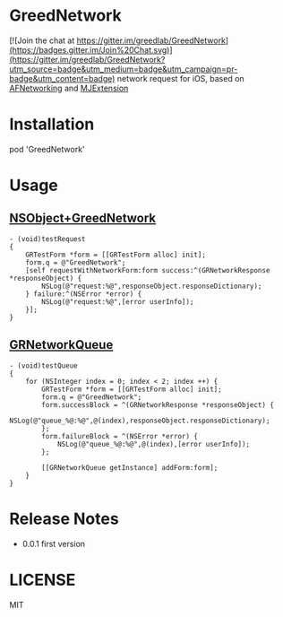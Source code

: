 # GreedNetwork

[![Join the chat at https://gitter.im/greedlab/GreedNetwork](https://badges.gitter.im/Join%20Chat.svg)](https://gitter.im/greedlab/GreedNetwork?utm_source=badge&utm_medium=badge&utm_campaign=pr-badge&utm_content=badge)
network request for iOS, based on [AFNetworking](https://github.com/AFNetworking/AFNetworking) and [MJExtension](https://github.com/CoderMJLee/MJExtension)
# Installation
pod 'GreedNetwork'
# Usage
## [NSObject+GreedNetwork](https://github.com/greedlab/GreedNetwork/blob/master/GreedNetwork/NSObject%2BGreedNetwork.h)
``` objc
- (void)testRequest
{
    GRTestForm *form = [[GRTestForm alloc] init];
    form.q = @"GreedNetwork";
    [self requestWithNetworkForm:form success:^(GRNetworkResponse *responseObject) {
        NSLog(@"request:%@",responseObject.responseDictionary);
    } failure:^(NSError *error) {
        NSLog(@"request:%@",[error userInfo]);
    }];
}
```
## [GRNetworkQueue](https://github.com/greedlab/GreedNetwork/blob/master/GreedNetwork/GRNetworkQueue.h)
``` objc
- (void)testQueue
{
    for (NSInteger index = 0; index < 2; index ++) {
        GRTestForm *form = [[GRTestForm alloc] init];
        form.q = @"GreedNetwork";
        form.successBlock = ^(GRNetworkResponse *responseObject) {
            NSLog(@"queue_%@:%@",@(index),responseObject.responseDictionary);
        };
        form.failureBlock = ^(NSError *error) {
            NSLog(@"queue_%@:%@",@(index),[error userInfo]);
        };
        
        [[GRNetworkQueue getInstance] addForm:form];
    }
}
```
# Release Notes
* 0.0.1 first version

# LICENSE
MIT
